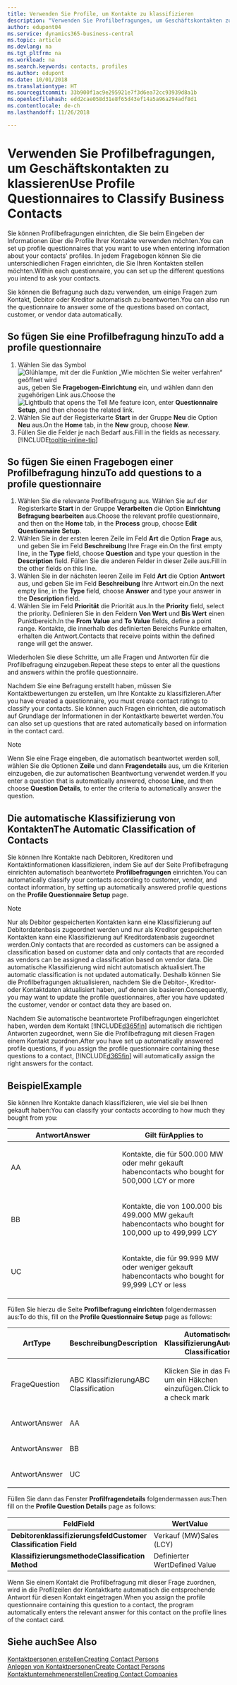 ```yaml
---
title: Verwenden Sie Profile, um Kontakte zu klassifizieren
description: "Verwenden Sie Profilbefragungen, um Geschäftskontakten zu klassieren"
author: edupont04
ms.service: dynamics365-business-central
ms.topic: article
ms.devlang: na
ms.tgt_pltfrm: na
ms.workload: na
ms.search.keywords: contacts, profiles
ms.author: edupont
ms.date: 10/01/2018
ms.translationtype: HT
ms.sourcegitcommit: 33b900f1ac9e295921e7f3d6ea72cc93939d8a1b
ms.openlocfilehash: edd2cae058d31e8f65d43ef14a5a96a294adf8d1
ms.contentlocale: de-ch
ms.lasthandoff: 11/26/2018

---
```


# <a name="use-profile-questionnaires-to-classify-business-contacts"></a><span data-ttu-id="4c32d-103">Verwenden Sie Profilbefragungen, um Geschäftskontakten zu klassieren</span><span class="sxs-lookup"><span data-stu-id="4c32d-103">Use Profile Questionnaires to Classify Business Contacts</span></span>
<span data-ttu-id="4c32d-104">Sie können Profilbefragungen einrichten, die Sie beim Eingeben der Informationen über die Profile Ihrer Kontakte verwenden möchten.</span><span class="sxs-lookup"><span data-stu-id="4c32d-104">You can set up profile questionnaires that you want to use when entering information about your contacts' profiles.</span></span> <span data-ttu-id="4c32d-105">In jedem Fragebogen können Sie die unterschiedlichen Fragen einrichten, die Sie Ihren Kontakten stellen möchten.</span><span class="sxs-lookup"><span data-stu-id="4c32d-105">Within each questionnaire, you can set up the different questions you intend to ask your contacts.</span></span>  

<span data-ttu-id="4c32d-106">Sie können die Befragung auch dazu verwenden, um einige Fragen zum Kontakt, Debitor oder Kreditor automatisch zu beantworten.</span><span class="sxs-lookup"><span data-stu-id="4c32d-106">You can also run the questionnaire to answer some of the questions based on contact, customer, or vendor data automatically.</span></span>  

## <a name="to-add-a-profile-questionnaire"></a><span data-ttu-id="4c32d-107">So fügen Sie eine Profilbefragung hinzu</span><span class="sxs-lookup"><span data-stu-id="4c32d-107">To add a profile questionnaire</span></span>
1.  <span data-ttu-id="4c32d-108">Wählen Sie das Symbol ![Glühlampe, mit der die Funktion „Wie möchten Sie weiter verfahren“ geöffnet wird](media/ui-search/search_small.png "Wie möchten Sie weiter verfahren?") aus, geben Sie **Fragebogen-Einrichtung** ein, und wählen dann den zugehörigen Link aus.</span><span class="sxs-lookup"><span data-stu-id="4c32d-108">Choose the ![Lightbulb that opens the Tell Me feature](media/ui-search/search_small.png "Tell me what you want to do") icon, enter **Questionnaire Setup**, and then choose the related link.</span></span>  
2.  <span data-ttu-id="4c32d-109">Wählen Sie auf der Registerkarte **Start** in der Gruppe **Neu** die Option **Neu** aus.</span><span class="sxs-lookup"><span data-stu-id="4c32d-109">On the **Home** tab, in the **New** group, choose **New**.</span></span>  
3.  <span data-ttu-id="4c32d-110">Füllen Sie die Felder je nach Bedarf aus.</span><span class="sxs-lookup"><span data-stu-id="4c32d-110">Fill in the fields as necessary.</span></span> [!INCLUDE[tooltip-inline-tip](includes/tooltip-inline-tip_md.md)]  

## <a name="to-add-questions-to-a-profile-questionnaire"></a><span data-ttu-id="4c32d-111">So fügen Sie einen Fragebogen einer Profilbefragung hinzu</span><span class="sxs-lookup"><span data-stu-id="4c32d-111">To add questions to a profile questionnaire</span></span>
1.  <span data-ttu-id="4c32d-112">Wählen Sie die relevante Profilbefragung aus. Wählen Sie auf der Registerkarte **Start** in der Gruppe **Verarbeiten** die Option **Einrichtung Befragung bearbeiten** aus.</span><span class="sxs-lookup"><span data-stu-id="4c32d-112">Choose the relevant profile questionnaire, and then on the **Home** tab, in the **Process** group, choose **Edit Questionnaire Setup**.</span></span>  
2.  <span data-ttu-id="4c32d-113">Wählen Sie in der ersten leeren Zeile im Feld **Art** die Option **Frage** aus, und geben Sie im Feld **Beschreibung** Ihre Frage ein.</span><span class="sxs-lookup"><span data-stu-id="4c32d-113">On the first empty line, in the **Type** field, choose **Question** and type your question in the **Description** field.</span></span> <span data-ttu-id="4c32d-114">Füllen Sie die anderen Felder in dieser Zeile aus.</span><span class="sxs-lookup"><span data-stu-id="4c32d-114">Fill in the other fields on this line.</span></span>  
3.  <span data-ttu-id="4c32d-115">Wählen Sie in der nächsten leeren Zeile im Feld **Art** die Option **Antwort** aus, und geben Sie im Feld **Beschreibung** Ihre Antwort ein.</span><span class="sxs-lookup"><span data-stu-id="4c32d-115">On the next empty line, in the **Type** field, choose **Answer** and type your answer in the **Description** field.</span></span>  
4.  <span data-ttu-id="4c32d-116">Wählen Sie im Feld **Priorität** die Priorität aus.</span><span class="sxs-lookup"><span data-stu-id="4c32d-116">In the **Priority** field, select the priority.</span></span> <span data-ttu-id="4c32d-117">Definieren Sie in den Feldern **Von Wert** und **Bis Wert** einen Punktbereich.</span><span class="sxs-lookup"><span data-stu-id="4c32d-117">In the **From Value** and **To Value** fields, define a point range.</span></span> <span data-ttu-id="4c32d-118">Kontakte, die innerhalb des definierten Bereichs Punkte erhalten, erhalten die Antwort.</span><span class="sxs-lookup"><span data-stu-id="4c32d-118">Contacts that receive points within the defined range will get the answer.</span></span>  

<span data-ttu-id="4c32d-119">Wiederholen Sie diese Schritte, um alle Fragen und Antworten für die Profilbefragung einzugeben.</span><span class="sxs-lookup"><span data-stu-id="4c32d-119">Repeat these steps to enter all the questions and answers within the profile questionnaire.</span></span>

<span data-ttu-id="4c32d-120">Nachdem Sie eine Befragung erstellt haben, müssen Sie Kontaktbewertungen zu erstellen, um Ihre Kontakte zu klassifizieren.</span><span class="sxs-lookup"><span data-stu-id="4c32d-120">After you have created a questionnaire, you must create contact ratings to classify your contacts.</span></span> <span data-ttu-id="4c32d-121">Sie können auch Fragen einrichten, die automatisch auf Grundlage der Informationen in der Kontaktkarte bewertet werden.</span><span class="sxs-lookup"><span data-stu-id="4c32d-121">You can also set up questions that are rated automatically based on information in the contact card.</span></span>  

> [!NOTE]
> <span data-ttu-id="4c32d-122">Wenn Sie eine Frage eingeben, die automatisch beantwortet werden soll, wählen Sie die Optionen <STRONG>Zeile</STRONG> und dann <STRONG>Fragendetails</STRONG> aus, um die Kriterien einzugeben, die zur automatischen Beantwortung verwendet werden.</span><span class="sxs-lookup"><span data-stu-id="4c32d-122">If you enter a question that is automatically answered, choose <STRONG>Line</STRONG>, and then choose <STRONG>Question Details</STRONG>, to enter the criteria to automatically answer the question.</span></span>

## <a name="the-automatic-classification-of-contacts"></a><span data-ttu-id="4c32d-123">Die automatische Klassifizierung von Kontakten</span><span class="sxs-lookup"><span data-stu-id="4c32d-123">The Automatic Classification of Contacts</span></span>
<span data-ttu-id="4c32d-124">Sie können Ihre Kontakte nach Debitoren, Kreditoren und Kontaktinformationen klassifizieren, indem Sie auf der Seite Profilbefragung einrichten automatisch beantwortete **Profilbefragungen** einrichten.</span><span class="sxs-lookup"><span data-stu-id="4c32d-124">You can automatically classify your contacts according to customer, vendor, and contact information, by setting up automatically answered profile questions on the **Profile Questionnaire Setup** page.</span></span>  

> [!NOTE]
> <span data-ttu-id="4c32d-125">Nur als Debitor gespeicherten Kontakten kann eine Klassifizierung auf Debitordatenbasis zugeordnet werden und nur als Kreditor gespeicherten Kontakten kann eine Klassifizierung auf Kreditordatenbasis zugeordnet werden.</span><span class="sxs-lookup"><span data-stu-id="4c32d-125">Only contacts that are recorded as customers can be assigned a classification based on customer data and only contacts that are recorded as vendors can be assigned a classification based on vendor data.</span></span> <span data-ttu-id="4c32d-126">Die automatische Klassifizierung wird nicht automatisch aktualisiert.</span><span class="sxs-lookup"><span data-stu-id="4c32d-126">The automatic classification is not updated automatically.</span></span> <span data-ttu-id="4c32d-127">Deshalb können Sie die Profilbefragungen aktualisieren, nachdem Sie die Debitor-, Kreditor- oder Kontaktdaten aktualisiert haben, auf denen sie basieren.</span><span class="sxs-lookup"><span data-stu-id="4c32d-127">Consequently, you may want to update the profile questionnaires, after you have updated the customer, vendor or contact data they are based on.</span></span>  

<span data-ttu-id="4c32d-128">Nachdem Sie automatische beantwortete Profilbefragungen eingerichtet haben, werden dem Kontakt [!INCLUDE[d365fin](includes/d365fin_md.md)] automatisch die richtigen Antworten zugeordnet, wenn Sie die Profilbefragung mit diesen Fragen einem Kontakt zuordnen.</span><span class="sxs-lookup"><span data-stu-id="4c32d-128">After you have set up automatically answered profile questions, if you assign the profile questionnaire containing these questions to a contact, [!INCLUDE[d365fin](includes/d365fin_md.md)] will automatically assign the right answers for the contact.</span></span>  

## <a name="example"></a><span data-ttu-id="4c32d-129">Beispiel</span><span class="sxs-lookup"><span data-stu-id="4c32d-129">Example</span></span>
<span data-ttu-id="4c32d-130">Sie können Ihre Kontakte danach klassifizieren, wie viel sie bei Ihnen gekauft haben:</span><span class="sxs-lookup"><span data-stu-id="4c32d-130">You can classify your contacts according to how much they bought from you:</span></span>

<table>
<colgroup>
<col style="width: 50%" />
<col style="width: 50%" />
</colgroup>
<thead>
<tr class="header">
<th><span data-ttu-id="4c32d-131"><strong>Antwort</strong></span><span class="sxs-lookup"><span data-stu-id="4c32d-131"><strong>Answer</strong></span></span></th>
<th><span data-ttu-id="4c32d-132"><strong>Gilt für</strong></span><span class="sxs-lookup"><span data-stu-id="4c32d-132"><strong>Applies to</strong></span></span></th>
</tr>
</thead>
<tbody>
<tr class="odd">
<td><p><span data-ttu-id="4c32d-133">A</span><span class="sxs-lookup"><span data-stu-id="4c32d-133">A</span></span></p></td>
<td><p><span data-ttu-id="4c32d-134">Kontakte, die für 500.000 MW oder mehr gekauft haben</span><span class="sxs-lookup"><span data-stu-id="4c32d-134">contacts who bought for 500,000 LCY or more</span></span></p></td>
</tr>
<tr class="even">
<td><p><span data-ttu-id="4c32d-135">B</span><span class="sxs-lookup"><span data-stu-id="4c32d-135">B</span></span></p></td>
<td><p><span data-ttu-id="4c32d-136">Kontakte, die von 100.000 bis 499.000 MW gekauft haben</span><span class="sxs-lookup"><span data-stu-id="4c32d-136">contacts who bought for 100,000 up to 499,999 LCY</span></span></p></td>
</tr>
<tr class="odd">
<td><p><span data-ttu-id="4c32d-137">U</span><span class="sxs-lookup"><span data-stu-id="4c32d-137">C</span></span></p></td>
<td><p><span data-ttu-id="4c32d-138">Kontakte, die für 99.999 MW oder weniger gekauft haben</span><span class="sxs-lookup"><span data-stu-id="4c32d-138">contacts who bought for 99,999 LCY or less</span></span></p></td>
</tr>
</tbody>
</table>

<span data-ttu-id="4c32d-139">Füllen Sie hierzu die Seite **Profilbefragung einrichten** folgendermassen aus:</span><span class="sxs-lookup"><span data-stu-id="4c32d-139">To do this, fill on the **Profile Questionnaire Setup** page as follows:</span></span>


<table>
<colgroup>
<col style="width: 20%" />
<col style="width: 20%" />
<col style="width: 20%" />
<col style="width: 20%" />
<col style="width: 20%" />
</colgroup>
<thead>
<tr class="header">
<th><span data-ttu-id="4c32d-140"><strong>Art</strong></span><span class="sxs-lookup"><span data-stu-id="4c32d-140"><strong>Type</strong></span></span></th>
<th><span data-ttu-id="4c32d-141"><strong>Beschreibung</strong></span><span class="sxs-lookup"><span data-stu-id="4c32d-141"><strong>Description</strong></span></span></th>
<th><span data-ttu-id="4c32d-142"><strong>Automatische Klassifizierung</strong></span><span class="sxs-lookup"><span data-stu-id="4c32d-142"><strong>Automatic Classification</strong></span></span></th>
<th><span data-ttu-id="4c32d-143"><strong>Von Wert</strong></span><span class="sxs-lookup"><span data-stu-id="4c32d-143"><strong>From Value</strong></span></span></th>
<th><span data-ttu-id="4c32d-144"><strong>Bis Wert</strong></span><span class="sxs-lookup"><span data-stu-id="4c32d-144"><strong>To Value</strong></span></span></th>
</tr>
</thead>
<tbody>
<tr class="odd">
<td><p><span data-ttu-id="4c32d-145">Frage</span><span class="sxs-lookup"><span data-stu-id="4c32d-145">Question</span></span></p></td>
<td><p><span data-ttu-id="4c32d-146">ABC Klassifizierung</span><span class="sxs-lookup"><span data-stu-id="4c32d-146">ABC Classification</span></span></p></td>
<td><p><span data-ttu-id="4c32d-147">Klicken Sie in das Feld, um ein Häkchen einzufügen.</span><span class="sxs-lookup"><span data-stu-id="4c32d-147">Click to insert a check mark</span></span></p></td>
<td><p> </p></td>
<td><p> </p></td>
</tr>
<tr class="even">
<td><p><span data-ttu-id="4c32d-148">Antwort</span><span class="sxs-lookup"><span data-stu-id="4c32d-148">Answer</span></span></p></td>
<td><p><span data-ttu-id="4c32d-149">A</span><span class="sxs-lookup"><span data-stu-id="4c32d-149">A</span></span></p></td>
<td><p> </p></td>
<td><p><span data-ttu-id="4c32d-150">500.000</span><span class="sxs-lookup"><span data-stu-id="4c32d-150">500,000</span></span></p></td>
<td><p> </p></td>
</tr>
<tr class="odd">
<td><p><span data-ttu-id="4c32d-151">Antwort</span><span class="sxs-lookup"><span data-stu-id="4c32d-151">Answer</span></span></p></td>
<td><p><span data-ttu-id="4c32d-152">B</span><span class="sxs-lookup"><span data-stu-id="4c32d-152">B</span></span></p></td>
<td><p> </p></td>
<td><p><span data-ttu-id="4c32d-153">100.000</span><span class="sxs-lookup"><span data-stu-id="4c32d-153">100,000</span></span></p></td>
<td><p><span data-ttu-id="4c32d-154">499.999</span><span class="sxs-lookup"><span data-stu-id="4c32d-154">499,999</span></span></p></td>
</tr>
<tr class="even">
<td><p><span data-ttu-id="4c32d-155">Antwort</span><span class="sxs-lookup"><span data-stu-id="4c32d-155">Answer</span></span></p></td>
<td><p><span data-ttu-id="4c32d-156">U</span><span class="sxs-lookup"><span data-stu-id="4c32d-156">C</span></span></p></td>
<td><p> </p></td>
<td><p> </p></td>
<td><p><span data-ttu-id="4c32d-157">99.999</span><span class="sxs-lookup"><span data-stu-id="4c32d-157">99,999</span></span></p></td>
</tr>
</tbody>
</table>

<span data-ttu-id="4c32d-158">Füllen Sie dann das Fenster **Profilfragendetails** folgendermassen aus:</span><span class="sxs-lookup"><span data-stu-id="4c32d-158">Then fill on the **Profile Question Details** page as follows:</span></span>
<table>
<colgroup>
<col style="width: 50%" />
<col style="width: 50%" />
</colgroup>
<thead>
<tr class="header">
<th><span data-ttu-id="4c32d-159"><strong>Feld</strong></span><span class="sxs-lookup"><span data-stu-id="4c32d-159"><strong>Field</strong></span></span></th>
<th><span data-ttu-id="4c32d-160"><strong>Wert</strong></span><span class="sxs-lookup"><span data-stu-id="4c32d-160"><strong>Value</strong></span></span></th>
</tr>
</thead>
<tbody>
<tr>
<td><span data-ttu-id="4c32d-161"><strong>Debitorenklassifizierungsfeld</strong></span><span class="sxs-lookup"><span data-stu-id="4c32d-161"><strong>Customer Classification Field</strong></span></span></td>
<td><span data-ttu-id="4c32d-162"><emphasis>Verkauf (MW)</emphasis></span><span class="sxs-lookup"><span data-stu-id="4c32d-162"><emphasis>Sales (LCY)</emphasis></span></span></td>
</tr>
<tr>
<td><span data-ttu-id="4c32d-163"><strong>Klassifizierungsmethode</strong></span><span class="sxs-lookup"><span data-stu-id="4c32d-163"><strong>Classification Method</strong></span></span></td>
<td><span data-ttu-id="4c32d-164"><emphasis>Definierter Wert</emphasis></span><span class="sxs-lookup"><span data-stu-id="4c32d-164"><emphasis>Defined Value</emphasis></span></span></td>
</tr>
</tbody>
</table>

<span data-ttu-id="4c32d-165">Wenn Sie einem Kontakt die Profilbefragung mit dieser Frage zuordnen, wird in die Profilzeilen der Kontaktkarte automatisch die entsprechende Antwort für diesen Kontakt eingetragen.</span><span class="sxs-lookup"><span data-stu-id="4c32d-165">When you assign the profile questionnaire containing this question to a contact, the program automatically enters the relevant answer for this contact on the profile lines of the contact card.</span></span>

## <a name="see-also"></a><span data-ttu-id="4c32d-166">Siehe auch</span><span class="sxs-lookup"><span data-stu-id="4c32d-166">See Also</span></span>
[<span data-ttu-id="4c32d-167">Kontaktpersonen erstellen</span><span class="sxs-lookup"><span data-stu-id="4c32d-167">Creating Contact Persons</span></span>](marketing-create-contact-persons.md)  
[<span data-ttu-id="4c32d-168">Anlegen von Kontaktpersonen</span><span class="sxs-lookup"><span data-stu-id="4c32d-168">Create Contact Persons</span></span>](marketing-how-create-contact-persons.md)  
[<span data-ttu-id="4c32d-169">Kontaktunternehmenerstellen</span><span class="sxs-lookup"><span data-stu-id="4c32d-169">Creating Contact Companies</span></span>](marketing-create-contact-companies.md)  

